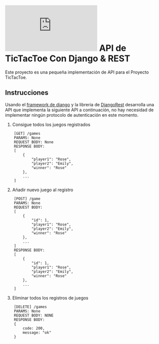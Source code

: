 # ![alt text](https://assets.breatheco.de/apis/img/images.php?blob&random&cat=icon&tags=breathecode,32) API de TicTacToe Con Django & REST

Este proyecto es una pequeña implementación de API para el Proyecto TicTacToe.

## Instrucciones

Usando el [framework de django](https://www.djangoproject.com/) y la libreria de [DjangoRest](http://www.django-rest-framework.org/) desarrolla una API que implementa la siguiente API a continuación, no hay necesidad de implementar ningún protocolo de autenticación en este momento.

1. Consigue todos los juegos registrados
```
	[GET] /games
	PARAMS: None
	REQUEST BODY: None
	RESPONSE BODY:
	[
		{
			"player1": "Rose",
			"player2": "Emily",
			"winner": "Rose"
		},
		...
	]
```
2. Añadir nuevo juego al registro
```
	[POST] /game
	PARAMS: None
	REQUEST BODY:
	[
		{
			"id": 1,
			"player1": "Rose",
			"player2": "Emily",
			"winner": "Rose"
		},
		...
	]
	RESPONSE BODY:
	[
		{
			"id": 1,
			"player1": "Rose",
			"player2": "Emily",
			"winner": "Rose"
		},
		...
	]
```
3. Eliminar todos los registros de juegos
```
	[DELETE] /games
	PARAMS: None
	REQUEST BODY: NONE
	RESPONSE BODY:
	{
		code: 200,
		message: "ok"
	}
```
